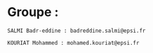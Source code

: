 # Groupe : 
    SALMI Badr-eddine : badreddine.salmi@epsi.fr

    KOURIAT Mohammed : mohamed.kouriat@epsi.fr
